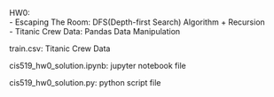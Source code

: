 HW0:   
    - Escaping The Room: DFS(Depth-first Search) Algorithm + Recursion   
    - Titanic Crew Data: Pandas Data Manipulation  

train.csv: Titanic Crew Data

cis519_hw0_solution.ipynb: jupyter notebook file

cis519_hw0_solution.py: python script file

 
